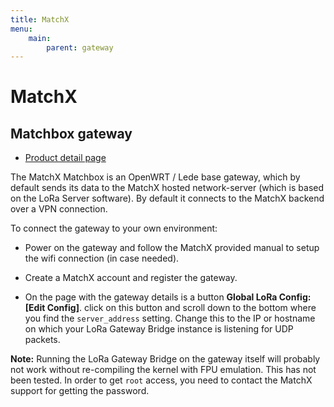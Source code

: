 ```yaml
---
title: MatchX
menu:
    main:
        parent: gateway
---
```


# MatchX

## Matchbox gateway

* [Product detail page](https://www.lairdtech.com/products/rg1xx-lora-gateway)

The MatchX Matchbox is an OpenWRT / Lede
base gateway, which by default sends its data to the MatchX hosted network-server
(which is based on the LoRa Server software). By default it connects to the MatchX
backend over a VPN connection.

To connect the gateway to your own environment:

* Power on the gateway and follow the MatchX provided manual to setup the
  wifi connection (in case needed).

* Create a MatchX account and register the gateway.

* On the page with the gateway details is a button **Global LoRa Config: [Edit Config]**.
  click on this button and scroll down to the bottom where you find the
  `server_address` setting. Change this to the IP or hostname on which
  your LoRa Gateway Bridge instance is listening for UDP packets.

**Note:** Running the LoRa Gateway Bridge on the gateway itself will probably
not work without re-compiling the kernel with FPU emulation. This has not been
tested. In order to get `root` access, you need to contact the MatchX support
for getting the password.